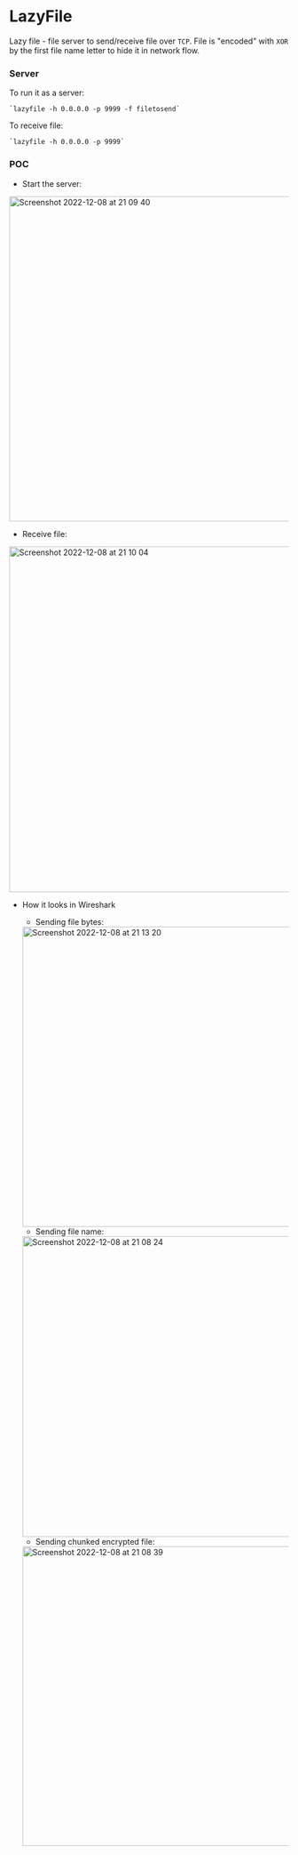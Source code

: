 # LazyFile

Lazy file - file server to send/receive file over `TCP`. File is "encoded" with `XOR` by the first file name letter to hide it in network flow.

### Server

To run it as a server:

    `lazyfile -h 0.0.0.0 -p 9999 -f filetosend`

To receive file:

    `lazyfile -h 0.0.0.0 -p 9999`

### POC

* Start the server:

<img width="585" alt="Screenshot 2022-12-08 at 21 09 40" src="https://user-images.githubusercontent.com/90475186/206545943-1c97bd7c-3a8c-40a2-81b4-cc115bdd8e5b.png">

* Receive file:

<img width="622" alt="Screenshot 2022-12-08 at 21 10 04" src="https://user-images.githubusercontent.com/90475186/206546043-38440ee0-6235-4694-abe1-3298458b7369.png">

* How it looks in Wireshark

    - Sending file bytes:
    
    <img width="540" alt="Screenshot 2022-12-08 at 21 13 20" src="https://user-images.githubusercontent.com/90475186/206546449-d19720eb-8556-4574-b8cf-83bb22b513a5.png">
    
    - Sending file name:
    
    <img width="541" alt="Screenshot 2022-12-08 at 21 08 24" src="https://user-images.githubusercontent.com/90475186/206546542-c092b907-a836-4943-bc61-0d9d8c4ef03d.png">

    - Sending chunked encrypted file:
    
    <img width="539" alt="Screenshot 2022-12-08 at 21 08 39" src="https://user-images.githubusercontent.com/90475186/206546695-1b881283-5d7d-4f72-b036-88b1e4aa98a9.png">

